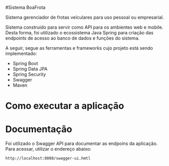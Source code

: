 #Sistema BoaFrota

Sistema gerenciador de frotas veículares para uso pessoal ou empresarial. 

Sistema construído para servir como API para os ambientes web e mobile. Desta forma, foi utilizado o ecossistema Java 
Spring para criação das endpoints de acesso ao banco de dados e funções do sistema.

A seguir, segue as ferramentas e frameworks cujo projeto está sendo implementado: 

* Spring Boot
* Spring Data JPA
* Spring Security
* Swagger 
* Maven

# Como executar a aplicação



# Documentação

Foi utilizado o Swagger API para documentar as endpoins da aplicação. Para acessar, utilizar o endereço abaixo:
    
    http://localhost:8080/swagger-ui.hmtl

